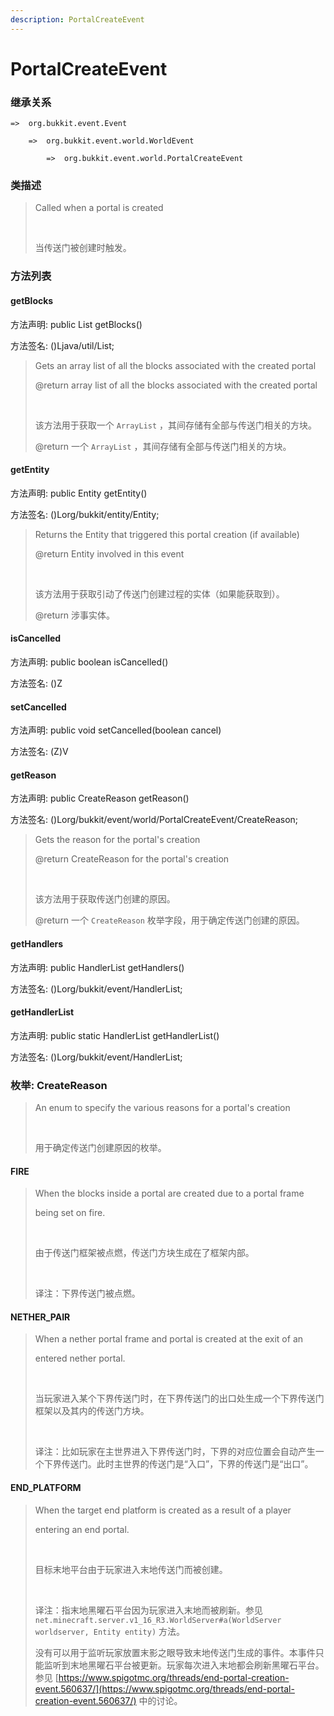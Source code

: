```yaml
---
description: PortalCreateEvent
---
```


# PortalCreateEvent

### 继承关系

    =>  org.bukkit.event.Event

        =>  org.bukkit.event.world.WorldEvent

            =>  org.bukkit.event.world.PortalCreateEvent

### 类描述

> Called when a portal is created
> 
> <br>
> 
> 当传送门被创建时触发。

### 方法列表

#### getBlocks

方法声明: public List<BlockState> getBlocks()

方法签名: ()Ljava/util/List;

> Gets an array list of all the blocks associated with the created portal
> 
> @return array list of all the blocks associated with the created portal
> 
> <br>
> 
> 该方法用于获取一个 `ArrayList` ，其间存储有全部与传送门相关的方块。
> 
> @return 一个 `ArrayList` ，其间存储有全部与传送门相关的方块。

#### getEntity

方法声明: public Entity getEntity()

方法签名: ()Lorg/bukkit/entity/Entity;

> Returns the Entity that triggered this portal creation (if available)
> 
> @return Entity involved in this event
> 
> <br>
> 
> 该方法用于获取引动了传送门创建过程的实体（如果能获取到）。
> 
> @return 涉事实体。

#### isCancelled

方法声明: public boolean isCancelled()

方法签名: ()Z

#### setCancelled

方法声明: public void setCancelled(boolean cancel)

方法签名: (Z)V

#### getReason

方法声明: public CreateReason getReason()

方法签名: ()Lorg/bukkit/event/world/PortalCreateEvent/CreateReason;

> Gets the reason for the portal's creation
> 
> @return CreateReason for the portal's creation
> 
> <br>
> 
> 该方法用于获取传送门创建的原因。
> 
> @return 一个 `CreateReason` 枚举字段，用于确定传送门创建的原因。

#### getHandlers

方法声明: public HandlerList getHandlers()

方法签名: ()Lorg/bukkit/event/HandlerList;

#### getHandlerList

方法声明: public static HandlerList getHandlerList()

方法签名: ()Lorg/bukkit/event/HandlerList;

### 枚举: CreateReason

> An enum to specify the various reasons for a portal's creation
> 
> <br>
> 
> 用于确定传送门创建原因的枚举。

#### FIRE

> When the blocks inside a portal are created due to a portal frame
> 
> being set on fire.
> 
> <br>
> 
> 由于传送门框架被点燃，传送门方块生成在了框架内部。
> 
> <br>
> 
> 译注：下界传送门被点燃。

#### NETHER_PAIR

> When a nether portal frame and portal is created at the exit of an
> 
> entered nether portal.
> 
> <br>
> 
> 当玩家进入某个下界传送门时，在下界传送门的出口处生成一个下界传送门框架以及其内的传送门方块。
> 
> <br>
> 
> 译注：比如玩家在主世界进入下界传送门时，下界的对应位置会自动产生一个下界传送门。此时主世界的传送门是“入口”，下界的传送门是“出口”。

#### END_PLATFORM

> When the target end platform is created as a result of a player
> 
> entering an end portal.
> 
> <br>
> 
> 目标末地平台由于玩家进入末地传送门而被创建。
> 
> <br>
> 
> 译注：指末地黑曜石平台因为玩家进入末地而被刷新。参见 `net.minecraft.server.v1_16_R3.WorldServer#a(WorldServer worldserver, Entity entity)` 方法。
> 
> 没有可以用于监听玩家放置末影之眼导致末地传送门生成的事件。本事件只能监听到末地黑曜石平台被更新。玩家每次进入末地都会刷新黑曜石平台。参见 [https://www.spigotmc.org/threads/end-portal-creation-event.560637/](https://www.spigotmc.org/threads/end-portal-creation-event.560637/) 中的讨论。